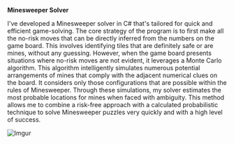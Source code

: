 **Minesweeper Solver**

I've developed a Minesweeper solver in C# that's tailored for quick and efficient game-solving. The core strategy of the program is to first make all the no-risk moves that can be directly inferred from the numbers on the game board. This involves identifying tiles that are definitely safe or are mines, without any guessing. However, when the game board presents situations where no-risk moves are not evident, it leverages a Monte Carlo algorithm. This algorithm intelligently simulates numerous potential arrangements of mines that comply with the adjacent numerical clues on the board. It considers only those configurations that are possible within the rules of Minesweeper. Through these simulations, my solver estimates the most probable locations for mines when faced with ambiguity. This method allows me to combine a risk-free approach with a calculated probabilistic technique to solve Minesweeper puzzles very quickly and with a high level of success.

![Imgur](https://imgur.com/3396BTO.jpg)
